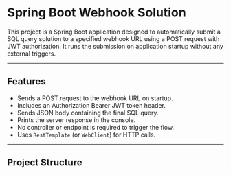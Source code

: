 # Spring Boot Webhook Solution

This project is a Spring Boot application designed to automatically submit a SQL query solution to a specified webhook URL using a POST request with JWT authorization. It runs the submission on application startup without any external triggers.

---

## Features

- Sends a POST request to the webhook URL on startup.
- Includes an Authorization Bearer JWT token header.
- Sends JSON body containing the final SQL query.
- Prints the server response in the console.
- No controller or endpoint is required to trigger the flow.
- Uses `RestTemplate` (or `WebClient`) for HTTP calls.

---

## Project Structure


